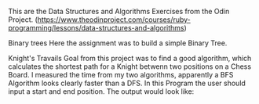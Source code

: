 This are the Data Structures and Algorithms Exercises from the Odin Project. (https://www.theodinproject.com/courses/ruby-programming/lessons/data-structures-and-algorithms)

Binary trees
Here the assignment was to build a simple Binary Tree.

Knight's Travails
Goal from this project was to find a good algorithm, which calculates the
shortest path for a Knight betwenn two positions on a Chess Board.
I measured the time from my two algorithms, apparently  a BFS Algorithm looks clearly
faster than a DFS. 
In this Program the user should input a start and end position. The output would look like:

